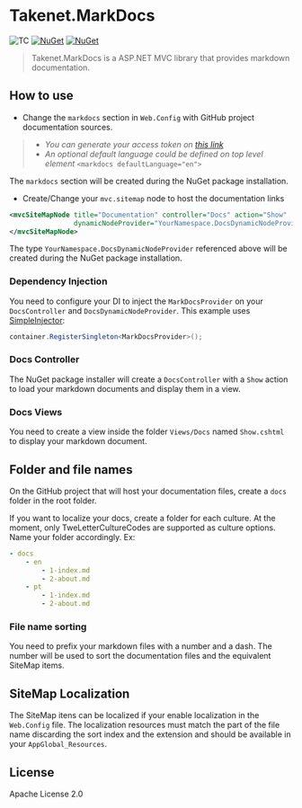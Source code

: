 # Takenet.MarkDocs

![TC](https://take-teamcity1.azurewebsites.net/app/rest/builds/buildType:(id:MarkDocs_Master)/statusIcon) [![NuGet](https://img.shields.io/nuget/dt/Takenet.MarkDocs.svg?style=flat-square)](https://www.nuget.org/packages/Takenet.MarkDocs) [![NuGet](https://img.shields.io/nuget/v/Takenet.MarkDocs.svg?style=flat-square)](https://www.nuget.org/packages/Takenet.MarkDocs)

> Takenet.MarkDocs is a ASP.NET MVC library that provides markdown documentation.

## How to use

 - Change the `markdocs` section in `Web.Config` with GitHub project documentation sources.

>  * *You can generate your access token on [this link](https://github.com/settings/tokens)*
>  * *An optional default language could be defined on top level element* `<markdocs defaultLanguage="en">`

The `markdocs` section will be created during the NuGet package installation.

 - Create/Change your `mvc.sitemap` node to host the documentation links

```xml
<mvcSiteMapNode title="Documentation" controller="Docs" action="Show"
                dynamicNodeProvider="YourNamespace.DocsDynamicNodeProvider, YourAssembly">
</mvcSiteMapNode>
```

The type `YourNamespace.DocsDynamicNodeProvider` referenced above will be created during the NuGet package installation.

### Dependency Injection

You need to configure your DI to inject the `MarkDocsProvider` on your `DocsController` and `DocsDynamicNodeProvider`. This example uses [SimpleInjector](https://github.com/simpleinjector/SimpleInjector):

```csharp
container.RegisterSingleton<MarkDocsProvider>();
```

### Docs Controller

The NuGet package installer will create a `DocsController` with a `Show` action to load your markdown documents and display them in a view.

### Docs Views

You need to create a view inside the folder `Views/Docs` named `Show.cshtml` to display your markdown document.

## Folder and file names

On the GitHub project that will host your documentation files, create a `docs` folder in the root folder.

If you want to localize your docs, create a folder for each culture.
At the moment, only TweLetterCultureCodes are supported as culture options.
Name your folder accordingly. Ex:

```yaml
- docs
    - en
        - 1-index.md
        - 2-about.md
    - pt
        - 1-index.md
        - 2-about.md
```

### File name sorting

You need to prefix your markdown files with a number and a dash. The number will be used to sort the documentation files and the equivalent SiteMap items.

## SiteMap Localization

The SiteMap itens can be localized if your enable localization in the `Web.Config` file.
The localization resources must match the part of the file name discarding the sort index and the extension and should be available in your `AppGlobal_Resources`.

## License

Apache License 2.0
